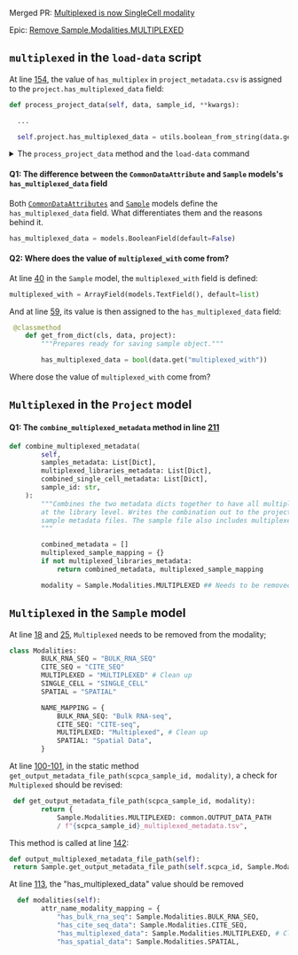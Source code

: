 
Merged PR: [Multiplexed is now SingleCell modality](https://github.com/AlexsLemonade/scpca-portal/pull/672)

Epic: [Remove Sample.Modalities.MULTIPLEXED](https://github.com/AlexsLemonade/scpca-portal/issues/695) 


## `multiplexed` in the `load-data` script

At line [154](https://github.com/AlexsLemonade/scpca-portal/blob/dev/api/scpca_portal/management/commands/load_data.py#L154), the value of `has_multiplex` in `project_metadata.csv` is assigned to the `project.has_multiplexed_data` field:
```py
def process_project_data(self, data, sample_id, **kwargs):

  ...

  self.project.has_multiplexed_data = utils.boolean_from_string(data.get("has_multiplex", False)
```

<details>
<summary>The <code>process_project_data</code> method and the <code>load-data</code> command</summary><br/>
  
The `process_project_data` method is called in the `load_data` method at line [251](https://github.com/AlexsLemonade/scpca-portal/blob/2d93c9550c4fd442ad85a8568215c1c116d31146/api/scpca_portal/management/commands/load_data.py#L251): 

```py
def load_data(
 self,
 allowed_submitters: set[str] = None,
 input_bucket_name: str = "scpca-portal-inputs",
 **kwargs,
):
  """Loads data from S3. Creates projects and loads data for them."""

  with open(Project.get_input_project_metadata_file_path()) as project_csv:
      project_list = list(csv.DictReader(project_csv)) # project_metadata.csv

  for project_data in project_list:
    self.process_project_data(project_data, sample_id, **kwargs)
```

The load-data` command is defined in `scpca-portal/bin/sportal` at line [34]([https://github.com/AlexsLemonade/scpca-portal/blob/2d93c9550c4fd442ad85a8568215c1c116d31146/bin/sportal#L4](https://github.com/AlexsLemonade/scpca-portal/blob/2d93c9550c4fd442ad85a8568215c1c116d31146/bin/sportal#L34)):

```py
 "load-data": run_api.format("./manage.py load_data {}"),
```
<hr/>
</details>

#### Q1: The difference between the `CommonDataAttribute` and `Sample` models's `has_multiplexed_data` field
Both [`CommonDataAttributes`](https://github.com/AlexsLemonade/scpca-portal/blob/2d93c9550c4fd442ad85a8568215c1c116d31146/api/scpca_portal/models/base.py#L12) and [`Sample`](https://github.com/AlexsLemonade/scpca-portal/blob/2d93c9550c4fd442ad85a8568215c1c116d31146/api/scpca_portal/models/sample.py#L34) models define the `has_multiplexed_data` field. What differentiates them and the reasons behind it. 

```py
has_multiplexed_data = models.BooleanField(default=False)
```

#### Q2: Where does the value of `multiplexed_with` come from?
At line [40](https://github.com/AlexsLemonade/scpca-portal/blob/2d93c9550c4fd442ad85a8568215c1c116d31146/api/scpca_portal/models/sample.py#L40) in the `Sample` model, the `multiplexed_with` field is defined: 

```py
multiplexed_with = ArrayField(models.TextField(), default=list)
```

And at line [59](https://github.com/AlexsLemonade/scpca-portal/blob/2d93c9550c4fd442ad85a8568215c1c116d31146/api/scpca_portal/models/sample.py#L59), its value is then assigned to the `has_multiplexed_data` field:

```py
 @classmethod
    def get_from_dict(cls, data, project):
        """Prepares ready for saving sample object."""

        has_multiplexed_data = bool(data.get("multiplexed_with"))
```

Where dose the value of `multiplexed_with` come from?



## `Multiplexed` in the `Project` model

#### Q1: The `combine_multiplexed_metadata` method in line [211](https://github.com/AlexsLemonade/scpca-portal/blob/2d93c9550c4fd442ad85a8568215c1c116d31146/api/scpca_portal/models/project.py#L211)

```py
def combine_multiplexed_metadata(
        self,
        samples_metadata: List[Dict],
        multiplexed_libraries_metadata: List[Dict],
        combined_single_cell_metadata: List[Dict],
        sample_id: str,
    ):
        """Combines the two metadata dicts together to have all multiplexed data
        at the library level. Writes the combination out to the project and
        sample metadata files. The sample file also includes multiplexed samples.
        """

        combined_metadata = []
        multiplexed_sample_mapping = {}
        if not multiplexed_libraries_metadata:
            return combined_metadata, multiplexed_sample_mapping

        modality = Sample.Modalities.MULTIPLEXED ## Needs to be removed
```




## `Multiplexed` in the `Sample` model

At line [18](https://github.com/AlexsLemonade/scpca-portal/blob/2d93c9550c4fd442ad85a8568215c1c116d31146/api/scpca_portal/models/sample.py#L18) and [25](https://github.com/AlexsLemonade/scpca-portal/blob/2d93c9550c4fd442ad85a8568215c1c116d31146/api/scpca_portal/models/sample.py#L25), `Multiplexed` needs to be removed from the modality;

```py
class Modalities:
        BULK_RNA_SEQ = "BULK_RNA_SEQ"
        CITE_SEQ = "CITE_SEQ"
        MULTIPLEXED = "MULTIPLEXED" # Clean up
        SINGLE_CELL = "SINGLE_CELL"
        SPATIAL = "SPATIAL"

        NAME_MAPPING = {
            BULK_RNA_SEQ: "Bulk RNA-seq",
            CITE_SEQ: "CITE-seq",
            MULTIPLEXED: "Multiplexed", # Clean up
            SPATIAL: "Spatial Data",
        }
```

At line [100-101](https://github.com/AlexsLemonade/scpca-portal/blob/2d93c9550c4fd442ad85a8568215c1c116d31146/api/scpca_portal/models/sample.py#L100-L101), in the static method `get_output_metadata_file_path(scpca_sample_id, modality)`, a check for `Multiplexed` should be revised:
```py
 def get_output_metadata_file_path(scpca_sample_id, modality):
        return {
            Sample.Modalities.MULTIPLEXED: common.OUTPUT_DATA_PATH
            / f"{scpca_sample_id}_multiplexed_metadata.tsv",
```

This method is called at line [142](https://github.com/AlexsLemonade/scpca-portal/blob/2d93c9550c4fd442ad85a8568215c1c116d31146/api/scpca_portal/models/sample.py#L142):

```py
def output_multiplexed_metadata_file_path(self):
 return Sample.get_output_metadata_file_path(self.scpca_id, Sample.Modalities.MULTIPLEXED) # Clean up
```

At line [113](https://github.com/AlexsLemonade/scpca-portal/blob/2d93c9550c4fd442ad85a8568215c1c116d31146/api/scpca_portal/models/sample.py#L113), the "has_multiplexed_data" value should be removed
```py
  def modalities(self):
        attr_name_modality_mapping = {
            "has_bulk_rna_seq": Sample.Modalities.BULK_RNA_SEQ,
            "has_cite_seq_data": Sample.Modalities.CITE_SEQ,
            "has_multiplexed_data": Sample.Modalities.MULTIPLEXED, # Clean up
            "has_spatial_data": Sample.Modalities.SPATIAL,
```



